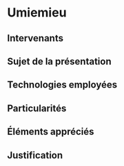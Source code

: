 # Umiemieu

## Intervenants

## Sujet de la présentation

## Technologies employées

## Particularités 

## Éléments appréciés

## Justification
